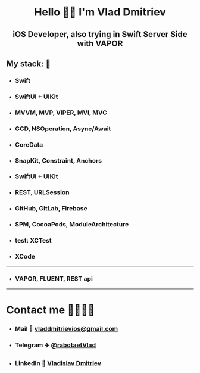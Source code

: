 <h1 style="text-align: center;">Hello 👋🏻 I'm Vlad Dmitriev</h1>
<h2 style="text-align: center;">iOS Developer, also trying in Swift Server Side with VAPOR</h2>

## My stack: 📃
- ### Swift
- ### SwiftUI + UIKit
- ### MVVM, MVP, VIPER, MVI, MVC
- ### GCD, NSOperation, Async/Await
- ### CoreData
- ### SnapKit, Constraint, Anchors
- ### SwiftUI + UIKit
- ### REST, URLSession
- ### GitHub, GitLab, Firebase
- ### SPM, CocoaPods, ModuleArchitecture
- ### test: XCTest
- ### XCode
---
- ### VAPOR, FLUENT, REST api
---
# Contact me 🫱🏼‍🫲🏻
- ### Mail 📨 [vladdmitrievios@gmail.com ](https://mail.google.com/mail/u/0/?fs=1&to=vladdmitrievios@gmail.com&su=JOB%20OFFER&body=Good%20afternoon,%20Vladislav%20%F0%9F%99%82%20We%20really%20like%20your%20GitHub%20profile%20and%20experience,%20so%20we%27d%20love%20to%20have%20you%20on%20our%20team!%20%F0%9F%91%A8%F0%9F%8F%BB%E2%80%8D%F0%9F%92%BB&bcc=vladdmitrievios@gmail.com&tf=cm)
- ### Telegram ✈️ [@rabotaetVlad](https://t.me/rabotaetVlad)
- ### LinkedIn 🔗 [Vladislav Dmitriev](https://www.linkedin.com/in/vladislav-dmitriev/)
